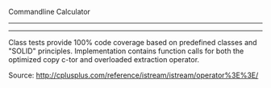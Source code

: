  Commandline Calculator
______________________
______________________


Class tests provide 100% code coverage based on predefined classes and "SOLID" principles.
Implementation contains function calls for both the optimized copy c-tor and overloaded extraction operator.

Source: 
http://cplusplus.com/reference/istream/istream/operator%3E%3E/

